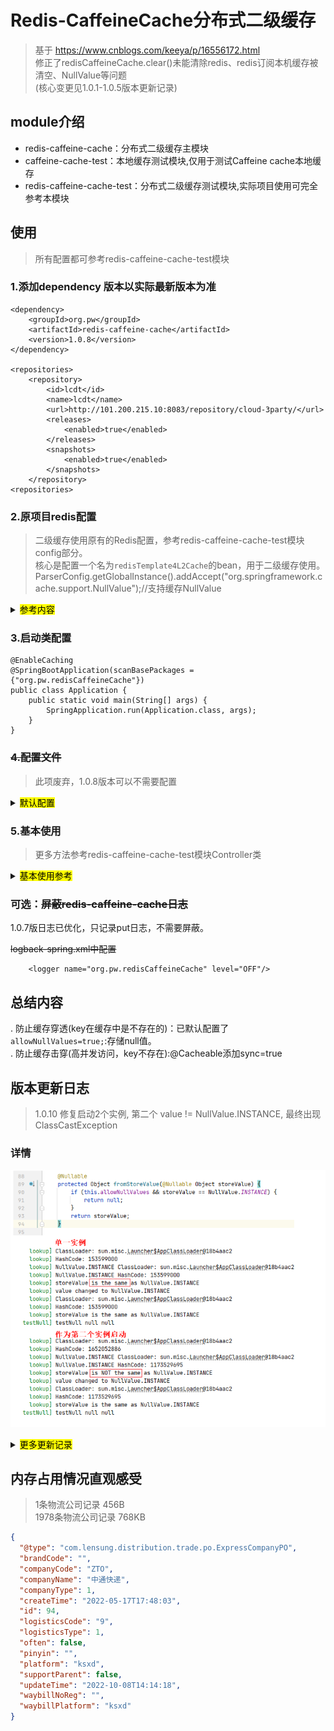 # Redis-CaffeineCache分布式二级缓存

> 基于 https://www.cnblogs.com/keeya/p/16556172.html  
> 修正了redisCaffeineCache.clear()未能清除redis、redis订阅本机缓存被清空、NullValue等问题  
> (核心变更见1.0.1-1.0.5版本更新记录)

## module介绍

- redis-caffeine-cache：分布式二级缓存主模块
- caffeine-cache-test：本地缓存测试模块,仅用于测试Caffeine cache本地缓存
- redis-caffeine-cache-test：分布式二级缓存测试模块,实际项目使用可完全参考本模块

## 使用

> 所有配置都可参考redis-caffeine-cache-test模块

### 1.添加dependency 版本以实际最新版本为准

```
<dependency>
    <groupId>org.pw</groupId>
    <artifactId>redis-caffeine-cache</artifactId>
    <version>1.0.8</version>
</dependency>

<repositories>
    <repository>
        <id>lcdt</id>
        <name>lcdt</name>
        <url>http://101.200.215.10:8083/repository/cloud-3party/</url>
        <releases>
            <enabled>true</enabled>
        </releases>
        <snapshots>
            <enabled>true</enabled>
        </snapshots>
    </repository>
<repositories>
```

### 2.原项目redis配置

> 二级缓存使用原有的Redis配置，参考redis-caffeine-cache-test模块config部分。  
> 核心是配置一个名为`redisTemplate4L2Cache`的bean，用于二级缓存使用。  
> ParserConfig.getGlobalInstance().addAccept("org.springframework.cache.support.NullValue");//支持缓存NullValue

<details>

<summary><mark>参考内容</mark></summary>

#### 2.1 情形1：

> 定义bean`redisTemplate4L2Cache`

``` 
    @Bean
    public RedisTemplate<Object, Object> redisTemplate4L2Cache(RedisConnectionFactory connectionFactory) {
        return redisTemplate(connectionFactory);
    }

    @Bean
    @Primary
    public RedisTemplate<Object, Object> redisTemplate(RedisConnectionFactory connectionFactory) {
        RedisTemplate<Object, Object> template = new RedisTemplate<>();
        template.setConnectionFactory(connectionFactory);

        FastJson2JsonRedisSerializer serializer = new FastJson2JsonRedisSerializer(Object.class);
        ParserConfig.getGlobalInstance().addAccept("org.springframework.cache.support.NullValue");
        ParserConfig.getGlobalInstance().setAutoTypeSupport(true);
        ObjectMapper mapper = new ObjectMapper();
        mapper.setVisibility(PropertyAccessor.ALL, JsonAutoDetect.Visibility.ANY);
        mapper.activateDefaultTyping(LaissezFaireSubTypeValidator.instance, ObjectMapper.DefaultTyping.NON_FINAL, JsonTypeInfo.As.PROPERTY);
        serializer.setObjectMapper(mapper);

        // 使用StringRedisSerializer来序列化和反序列化redis的key值
        template.setKeySerializer(new StringRedisSerializer());
        template.setValueSerializer(serializer);

        // Hash的key也采用StringRedisSerializer的序列化方式
        template.setHashKeySerializer(new StringRedisSerializer());
        template.setHashValueSerializer(serializer);

        template.afterPropertiesSet();
        return template;
    }
```

#### 2.2 情形2

> 原项目中已有了`redisTemplate`bean ：  
> 1 原有`redisTemplate`添加一个 @primary 注解  
> 2 使用下面的`redisTemplate4L2Cache` bean.

``` 
    @Bean
    public RedisTemplate<Object, Object> redisTemplate4L2Cache(RedisConnectionFactory connectionFactory) {
        RedisTemplate<Object, Object> template = new RedisTemplate<>();
        template.setConnectionFactory(connectionFactory);

        FastJson2JsonRedisSerializer serializer = new FastJson2JsonRedisSerializer(Object.class);
        ParserConfig.getGlobalInstance().addAccept("org.springframework.cache.support.NullValue");
        ParserConfig.getGlobalInstance().setAutoTypeSupport(true);
        ObjectMapper mapper = new ObjectMapper();
        mapper.setVisibility(PropertyAccessor.ALL, JsonAutoDetect.Visibility.ANY);
        mapper.activateDefaultTyping(LaissezFaireSubTypeValidator.instance, ObjectMapper.DefaultTyping.NON_FINAL, JsonTypeInfo.As.PROPERTY);
        serializer.setObjectMapper(mapper);

        // 使用StringRedisSerializer来序列化和反序列化redis的key值
        template.setKeySerializer(new StringRedisSerializer());
        template.setValueSerializer(serializer);

        // Hash的key也采用StringRedisSerializer的序列化方式
        template.setHashKeySerializer(new StringRedisSerializer());
        template.setHashValueSerializer(serializer);

        template.afterPropertiesSet();
        return template;
    }

    @Primary
    @Bean
    public RedisTemplate<String, String> redisTemplate(RedisConnectionFactory factory) {
        RedisTemplate<String, String> redisTemplate = new RedisTemplate<String, String>();
        RedisSerializer redisSerializer = new StringRedisSerializer();
        redisTemplate.setKeySerializer(redisSerializer);
        redisTemplate.setValueSerializer(redisSerializer);
        redisTemplate.setHashKeySerializer(redisSerializer);
        redisTemplate.setHashValueSerializer(redisSerializer);
        redisTemplate.setConnectionFactory(factory);
        redisTemplate.setEnableTransactionSupport(true);
        return redisTemplate;
    }
```

#### 2.3 其它情形

必须满足以下条件
> When enabling cacheNullValues please make sure the RedisSerializer used by RedisOperations is capable of serializing
> NullValue.

</details>

### 3.启动类配置

```
@EnableCaching
@SpringBootApplication(scanBasePackages = {"org.pw.redisCaffeineCache"})
public class Application {
    public static void main(String[] args) {
        SpringApplication.run(Application.class, args);
    }
}
```

### ~~4.配置文件~~

> 此项废弃，1.0.8版本可以不需要配置

<details> 

<summary><mark>默认配置</mark></summary>

配置如下
> 1 配置不同的cache.redisCaffeineCache.cachePrefix 用于redis中不同的命名空间  
> 2 配置不同的cache.redisCaffeineCache.redis.topic 用于区分不同项目清除本地缓存消息

``` 
cache.redisCaffeineCache:
  cachePrefix: redis-caffeine-cache #缓存key前缀
  dynamic: true #是否动态根据cacheName创建Cache的实现，默认true
  redis:
    topic: redisCaffeine:topic
    defaultExpiration: 3600 #二级缓存默认redis过期时间，单位秒，默认3600s
  # 针对自定义cacheName的本地一级缓存配置
  cacheDefault:
    expireAfterAccess: 86400 #访问后过期时间，单位秒
    expireAfterWrite: 86400 #写入后过期时间，单位秒 1天
    initialCapacity: 10000 #初始化大小
    maximumSize: 100000 #最大缓存对象个数，超过此数量时会使用Window TinyLfu策略来淘汰缓存

  # 默认写入后过期时间，单位秒 expireAfterWrite = 120;
  #	默认初始化大小 initialCapacity = 50;
  #	默认最大缓存对象个数 maximumSize = 50;
  cache1m:
    expireAfterAccess: 60
    expireAfterWrite: 60
    initialCapacity: 10000
    maximumSize: 100000
  cache5m:
    expireAfterAccess: 300
    expireAfterWrite: 300
    initialCapacity: 10000
    maximumSize: 100000
  cache15m:
    expireAfterAccess: 900
    expireAfterWrite: 900
    initialCapacity: 10000
    maximumSize: 100000
  cache60m:
    expireAfterAccess: 3600 #访问后过期时间，单位秒
    expireAfterWrite: 3600 #写入后过期时间，单位秒 1小时
    initialCapacity: 10000 #初始化大小
    maximumSize: 100000 #最大缓存对象个数，超过此数量时会使用Window TinyLfu策略来淘汰缓存
  cache12h:
    expireAfterAccess: 43200 #访问后过期时间，单位秒
    expireAfterWrite: 43200 #写入后过期时间，单位秒 12小时
    initialCapacity: 10000 #初始化大小
    maximumSize: 100000 #最大缓存对象个数，超过此数量时会使用Window TinyLfu策略来淘汰缓存
  cache24h:
    expireAfterAccess: 86400 #访问后过期时间，单位秒
    expireAfterWrite: 86400 #写入后过期时间，单位秒 1天
    initialCapacity: 10000 #初始化大小
    maximumSize: 100000 #最大缓存对象个数，超过此数量时会使用Window TinyLfu策略来淘汰缓存
  cachePermanent:
    expireAfterAccess: 8640000 #访问后过期时间，单位秒
    expireAfterWrite: 8640000 #写入后过期时间，单位秒 100天
    initialCapacity: 10000 #初始化大小
    maximumSize: 100000 #最大缓存对象个数，超过此数量时会使用Window TinyLfu策略来淘汰缓存
```

</details>

### 5.基本使用

> 更多方法参考redis-caffeine-cache-test模块Controller类

<details> <summary><mark>基本使用参考</mark></summary>

##### 5.1 @Cacheable 存入缓存

- cacheManager 保持不变
- cacheNames 可选为1分钟、5分钟、15分钟、1小时、12小时、24小时、永久（100天）
- key 保证缓存唯一性，支持SpEL: #user.id
- sync @Cacheable使用，避免缓存击穿

> 如配置为  
> cache.redisCaffeineCache.cachePrefix=redis-caffeine-cache #缓存key前缀  
> @Cacheable(cacheManager = "L2_CacheManager", cacheNames = CacheNames.CACHE_24HOUR, key = "'user'+#id", sync=true)  
> id=1,则生成的缓存位置为: redis-caffeine-cache:cache:24h:user1

``` 
    //查询时存入缓存
    @Cacheable(cacheManager = "L2_CacheManager", cacheNames = CacheNames.CACHE_24HOUR, key = "'user'+#id", sync=true)
    public User getUser(Integer id) {
        log.info("new user");
        user.setId(id);
        user.setName("初始值" + sdf.format(new Date()));
        return user;
    }
    
```

##### 5.1 @CachePut 更新缓存

``` 
    //更新方法，更新缓存
    @CachePut(cacheManager = "L2_CacheManager", cacheNames = CacheNames.CACHE_24HOUR, key = "'user'+#id")
    public User updateUser(Integer id, String name) {
        user.setId(id);
        user.setName(name + sdf.format(new Date()));
        return user;
    }
    
```

##### 5.2 @CacheEvict 删除缓存

``` 
    //删除时废弃缓存
    @CacheEvict(cacheManager = "L2_CacheManager", cacheNames = CacheNames.CACHE_24HOUR, key = "'user'+#id")
    public User delete(Integer id) {
        user.setId(id);
        user.setName(null);
        return user;
    }
    
```

</details>

### 可选：~~屏蔽redis-caffeine-cache日志~~

1.0.7版日志已优化，只记录put日志，不需要屏蔽。

~~logback-spring.xml中配置~~

```
    <logger name="org.pw.redisCaffeineCache" level="OFF"/>
```

## 总结内容

. 防止缓存穿透(key在缓存中是不存在的)：已默认配置了 `allowNullValues=true;`:存储null值。  
. 防止缓存击穿(高并发访问，key不存在):@Cacheable添加sync=true

## 版本更新日志

> 1.0.10
> 修复启动2个实例, 第二个 value != NullValue.INSTANCE, 最终出现ClassCastException

### 详情

![img.png](img.png)

<details> <summary><mark>更多更新记录</mark></summary>
> 1.0.8    
> 增加默认配置，不再需要编辑配置文件  
> 修改了一些配置项的名称，参考配置文件中已注释掉的默认配置：主要将缓存名称改为l2cache开头.  
> 有效配置是写入后过期时间，访问后过期时间设置测试无效

> 1.0.7  
> 精简log：  
> 前缀统一为L2_CacheManager  
> 除初始化等log，只要使用缓存总是会触发`put`，所以核心只保留put
> log： `L2_CacheManager RedisCaffeineCache put key:[xx],value:{xx}`  
> lookup、get等日志降级为DEBUG  
> evict、clear等日志降级为DEBUG  
> 因缓存过期没有日志，CacheMessageListener.onMessage() 主动清理缓存（@Cacheable、@CacheEvict、@CachePut）日志降级为DEBUG


> 1.0.6  
> 1分钟缓存：Cachenames.CACHE_1MIN

> 1.0.5  
> 兼容老项目：缓存使用的`redisTemplate` 替换为`redisTemplate4L2Cache`,以保留原项目默认的`redisTemplate`  
> 参考 2.原项目Redis配置

> 1.0.4  
> 缓存NullValue问题修正-补充 从Redis取得NullValue返回null.

> 1.0.3  
> 缓存NullValue问题修正:  
> -NullValue解析修正：配置fastjson Accept， 见RedisConfig  
> -RedisCaffeineCache.get() NullValue返回null.

> 1.0.2  
> 日志格式统一、优化; trace_id完善;

> 1.0.1  
> 修正缓存put时未放入本地缓存问题：增加{msgId:0}到本地缓存，收到消息后判断如果本地缓存存在则invalid msgId，不清空本地缓存

> 1.0.0  
> 初版
>
</details>

## 内存占用情况直观感受

> 1条物流公司记录 456B  
> 1978条物流公司记录 768KB

```json
{
  "@type": "com.lensung.distribution.trade.po.ExpressCompanyPO",
  "brandCode": "",
  "companyCode": "ZTO",
  "companyName": "中通快递",
  "companyType": 1,
  "createTime": "2022-05-17T17:48:03",
  "id": 94,
  "logisticsCode": "9",
  "logisticsType": 1,
  "often": false,
  "pinyin": "",
  "platform": "ksxd",
  "supportParent": false,
  "updateTime": "2022-10-08T14:14:18",
  "waybillNoReg": "",
  "waybillPlatform": "ksxd"
}

```
